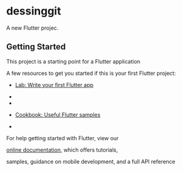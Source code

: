 # dessinggit
A new Flutter projec. 

## Getting Started 

This project is a starting point for a Flutter application

A few resources to get you started if this is your first Flutter project:

- [Lab: Write your first Flutter app](https://flutter.dev/docs/get-started/codelab)
- 
- 
- [Cookbook: Useful Flutter samples](https://flutter.dev/docs/cookbook)

-
For help getting started with Flutter, view our

[online documentation](https://flutter.dev/docs), which offers tutorials,

samples, guidance on mobile development, and a full API reference
